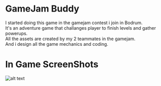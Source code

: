 # GameJam Buddy
I started doing this game in the gamejam contest i join in Bodrum.  
It's an adventure game that challanges player to finish levels and gather powerups.  
All the assets are created by my 2 teammates in the gamejam.  
And i design all the game mechanics and coding.  

# In Game ScreenShots
![alt text](https://github.com/ilya-nuhi/GameJam/blob/main/buddy_ingame.png?raw=true) 
